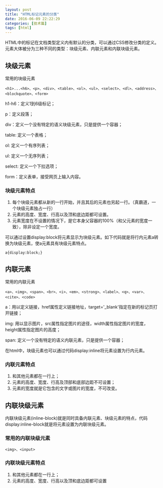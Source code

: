 ```yaml
---
layout: post
title: "HTML标记元素的分类"
date: 2016-06-09 22:22:29
categories: [技术篇]
tags: [html]
---
```


HTML中的标记在文档类型定义内有默认的分类，可以通过CSS修改分类的定义。元素大体被分为三种不同的类型：块级元素、内联元素和内联块级元素。

## 块级元素

常用的块级元素

```
<h1>...<h6>、<p>、<div>、<table>、<ol>、<ul>、<select>、<dl>、<address>、<blockquote>、<form>
```
h1-h6：定义1到6级标记；

p：定义段落；

div：定义一个没有特定的语义块级元素，只是提供一个容器；

table: 定义一个表格；

ol: 定义一个有序列表；

ul: 定义一个无序列表；

select: 定义一个下拉选项；

form：定义表单，接受网页上输入内容。

### 块级元素特点

1. 每个块级元素都从新的一行开始，并且其后的元素也另起一行。（真霸道，一个块级元素独占一行）
2. 元素的高度、宽度、行高以及顶和底边距都可设置。
3. 元素宽度在不设置的情况下，是它本身父容器的100%（和父元素的宽度一致），除非设定一个宽度。

可以通过设置display:block将元素显示为块级元素。如下代码就是将行内元素a转换为块级元素，使a元素具有块级元素特点。

```
a{display:block;}
```

## 内联元素

常用的内联元素

```
<a>、<img>、<span>、<br>、<i>、<em>、<strong>、<label>、<q>、<var>、<cite>、<code>
```
a：用以定义链接，href属性定义链接地址，target='_blank'指定在新的标记页打开链接；

img: 用以显示图片，src属性指定图片的途径，width属性指定图片的宽度，height属性指定图片的高度；

span: 定义一个没有特定的语义内联元素，只是提供一个容器；

在html中，块级元素也可以通过代码display:inline将元素设置为行内元素。

### 内联元素特点

1. 和其他元素都在一行上；
2. 元素的高度、宽度、行高及顶部和底部边距不可设置；
3. 元素的宽度就是它包含的文字或图片的宽度，不可改变。



## 内联块级元素
内联块级元素(inline-block)就是同时具备内联元素、块级元素的特点，代码display:inline-block就是将元素设置为内联块级元素。

### 常用的内联块级元素

```
<img>、<input>
```

### 内联块级元素特点
1. 和其他元素都在一行上；
2. 元素的高度、宽度、行高以及顶和底边距都可设置


